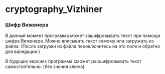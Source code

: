 # cryptography_Vizhiner
### Шифр Виженера

В данный момент программа может зашифровывать текст при помощи шифра Виженера. 
Можно вписывать текст самому или загружать из файла. (После загрузки из файла переключитесь на это поле и обратно для валидации.)

В будущих версиях программа сможет расшифровывать текст самостоятельно. (без знания ключа)
